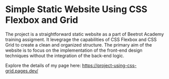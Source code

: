 # Simple Static Website Using CSS Flexbox and Grid

The project is a straightforward static website as a part of Beetrot Academy training assigment.
It levegrage the capabilities of CSS Flexbox and CSS  Grid to create a clean and organized structure.
The primary aim of the website is to focus on the implementation of the front-end design techniques without
the integration of the back-end logic.

Explore the details of my page here: https://project-using-css-grid.pages.dev/
